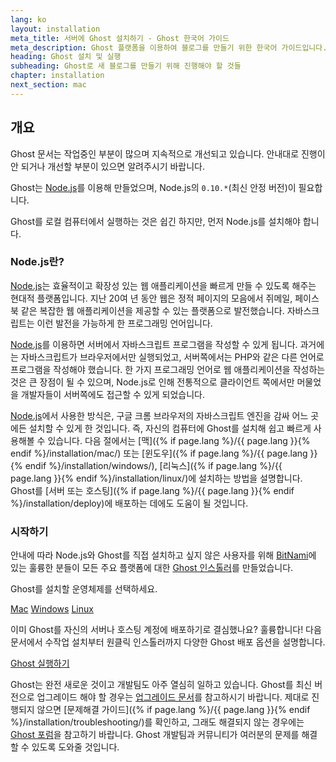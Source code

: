 ```yaml
---
lang: ko
layout: installation
meta_title: 서버에 Ghost 설치하기 - Ghost 한국어 가이드
meta_description: Ghost 플랫폼을 이용하여 블로그를 만들기 위한 한국어 가이드입니다.
heading: Ghost 설치 및 실행
subheading: Ghost로 새 블로그를 만들기 위해 진행해야 할 것들
chapter: installation
next_section: mac
---
```


## 개요 <a id="overview"></a>

Ghost 문서는 작업중인 부분이 많으며 지속적으로 개선되고 있습니다. 안내대로 진행이 안 되거나 개선할 부분이 있으면 알려주시기 바랍니다.

Ghost는 [Node.js](http://nodejs.org)를 이용해 만들었으며, Node.js의 `0.10.*`(최신 안정 버전)이 필요합니다.

Ghost를 로컬 컴퓨터에서 실행하는 것은 쉽긴 하지만, 먼저 Node.js를 설치해야 합니다.

### Node.js란?

[Node.js](http://nodejs.org)는 효율적이고 확장성 있는 웹 애플리케이션을 빠르게 만들 수 있도록 해주는 현대적 플랫폼입니다.
    지난 20여 년 동안 웹은 정적 페이지의 모음에서 쥐메일, 페이스북 같은 복잡한 웹 애플리케이션을 제공할 수 있는 플랫폼으로 발전했습니다.
    자바스크립트는 이런 발전을 가능하게 한 프로그래밍 언어입니다.

[Node.js](http://nodejs.org)를 이용하면 서버에서 자바스크립트 프로그램을 작성할 수 있게 됩니다. 과거에는 자바스크립트가 브라우저에서만 실행되었고, 서버쪽에서는 PHP와 같은 다른 언어로 프로그램을 작성해야 했습니다. 한 가지 프로그래밍 언어로 웹 애플리케이션을 작성하는 것은 큰 장점이 될 수 있으며, Node.js로 인해 전통적으로 클라이언트 쪽에서만 머물었을 개발자들이 서버쪽에도 접근할 수 있게 되었습니다.

[Node.js](http://nodejs.org)에서 사용한 방식은, 구글 크롬 브라우저의 자바스크립트 엔진을 감싸 어느 곳에든 설치할 수 있게 한 것입니다. 즉, 자신의 컴퓨터에 Ghost를 설치해 쉽고 빠르게 사용해볼 수 있습니다.
다음 절에서는 [맥]({% if page.lang %}/{{ page.lang }}{% endif %}/installation/mac/) 또는 [윈도우]({% if page.lang %}/{{ page.lang }}{% endif %}/installation/windows/), [리눅스]({% if page.lang %}/{{ page.lang }}{% endif %}/installation/linux/)에 설치하는 방법을 설명합니다. Ghost를 [서버 또는 호스팅]({% if page.lang %}/{{ page.lang }}{% endif %}/installation/deploy)에 배포하는 데에도 도움이 될 것입니다.

### 시작하기

안내에 따라 Node.js와 Ghost를 직접 설치하고 싶지 않은 사용자를 위해 [BitNami](http://bitnami.com/)에 있는 훌륭한 분들이 모든 주요 플랫폼에 대한 [Ghost 인스톨러](http://bitnami.com/stack/ghost)를 만들었습니다.

Ghost를 설치할 운영체제를 선택하세요.

<div class="text-center install-ghost">
    <a href="{% if page.lang %}/{{ page.lang }}{% endif %}/installation/mac/" class="btn btn-success btn-large">Mac</a>
    <a href="{% if page.lang %}/{{ page.lang }}{% endif %}/installation/windows/" class="btn btn-success btn-large">Windows</a>
    <a href="{% if page.lang %}/{{ page.lang }}{% endif %}/installation/linux/" class="btn btn-success btn-large">Linux</a>
</div>

이미 Ghost를 자신의 서버나 호스팅 계정에 배포하기로 결심했나요? 훌륭합니다! 다음 문서에서 수작업 설치부터 원클릭 인스톨러까지 다양한 Ghost 배포 옵션을 설명합니다.

<div class="text-center install-ghost">
    <a href="{% if page.lang %}/{{ page.lang }}{% endif %}/installation/deploy/" class="btn btn-success btn-large">Ghost 실행하기</a>
</div>

Ghost는 완전 새로운 것이고 개발팀도 아주 열심히 일하고 있습니다. Ghost를 최신 버전으로 업그레이드 해야 할 경우는 [업그레이드 문서](/installation/upgrading/)를 참고하시기 바랍니다.
제대로 진행되지 않으면 [문제해결 가이드]({% if page.lang %}/{{ page.lang }}{% endif %}/installation/troubleshooting/)를 확인하고, 그래도 해결되지 않는 경우에는 [Ghost 포럼](http://ghost.org/forum)을 참고하기 바랍니다. Ghost 개발팀과 커뮤니티가 여러분의 문제를 해결할 수 있도록 도와줄 것입니다.
